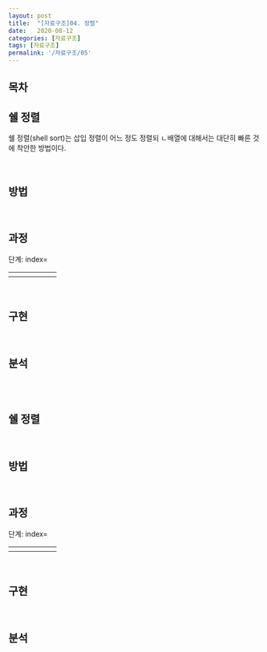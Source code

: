 ```yaml
---
layout: post
title:  "[자료구조]04. 정렬"
date:   2020-08-12
categories: [자료구조]
tags: [자료구조]
permalink: '/자료구조/05'
---
```


## 목차

## 쉘 정렬

쉘 정렬(shell sort)는 삽입 정렬이 어느 정도 정렬되 ㄴ배열에 대해서는 대단히 빠른 것에 착안한 방법이다. 

<br>


## 방법

<br>


## 과정

단계: index=

<table>
  <tr>
    <th></th>
    <th></th>
    <th></th>
    <th></th>
    <th></th>
    <th></th>
  </tr>
</table>

<br>


## 구현

<br>


## 분석

<br><br>

## 쉘 정렬

<br>


## 방법

<br>


## 과정

단계: index=

<table>
  <tr>
    <th></th>
    <th></th>
    <th></th>
    <th></th>
    <th></th>
    <th></th>
  </tr>
</table>

<br>


## 구현

<br>


## 분석

<br><br>
